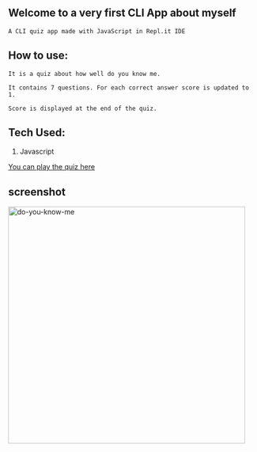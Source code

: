## Welcome to a very first CLI App about myself

    A CLI quiz app made with JavaScript in Repl.it IDE

## How to use:

    It is a quiz about how well do you know me.

    It contains 7 questions. For each correct answer score is updated to 1.

    Score is displayed at the end of the quiz.

## Tech Used:

1. Javascript

[You can play the quiz here](https://replit.com/@kavithamdkavi/IYKUK?embed=1&output=1)

## screenshot

<img width="479" alt="do-you-know-me" src="https://user-images.githubusercontent.com/67830635/212019479-68059303-20bf-4a55-b756-60870a25eff8.png">